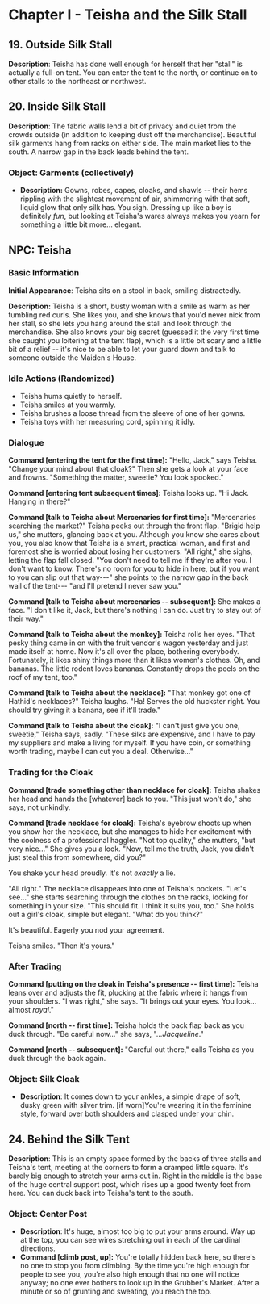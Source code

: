 # Chapter I - Teisha and the Silk Stall

## 19. Outside Silk Stall

**Description**: 
Teisha has done well enough for herself that her "stall" is actually a full-on tent. You can enter the tent to the north, or continue on to other stalls to the northeast or northwest.

## 20. Inside Silk Stall

**Description**: 
The fabric walls lend a bit of privacy and quiet from the crowds outside (in addition to keeping dust off the merchandise). Beautiful silk garments hang from racks on either side. The main market lies to the south. A narrow gap in the back leads behind the tent.

### Object: Garments (collectively)
- **Description:** Gowns, robes, capes, cloaks, and shawls -- their hems rippling with the slightest movement of air, shimmering with that soft, liquid glow that only silk has. You sigh. Dressing up like a boy is definitely *fun*, but looking at Teisha's wares always makes you yearn for something a little bit more... elegant.

## NPC: Teisha

### Basic Information

**Initial Appearance**: 
Teisha sits on a stool in back, smiling distractedly.

**Description:** 
Teisha is a short, busty woman with a smile as warm as her tumbling red curls. She likes you, and she knows that you'd never nick from her stall, so she lets you hang around the stall and look through the merchandise. She also knows your big secret (guessed it the very first time she caught you loitering at the tent flap), which is a little bit scary and a little bit of a relief -- it's nice to be able to let your guard down and talk to someone outside the Maiden's House.

### Idle Actions (Randomized)
- Teisha hums quietly to herself.
- Teisha smiles at you warmly.
- Teisha brushes a loose thread from the sleeve of one of her gowns.
- Teisha toys with her measuring cord, spinning it idly.

### Dialogue

**Command [entering the tent for the first time]:** 
"Hello, Jack," says Teisha. "Change your mind about that cloak?" Then she gets a look at your face and frowns. "Something the matter, sweetie? You look spooked."

**Command [entering tent subsequent times]:** 
Teisha looks up. "Hi Jack. Hanging in there?"

**Command [talk to Teisha about Mercenaries for first time]:** 
"Mercenaries searching the market?" Teisha peeks out through the front flap. "Brigid help us," she mutters, glancing back at you. Although you know she cares about you, you also know that Teisha is a smart, practical woman, and first and foremost she is worried about losing her customers. "All right," she sighs, letting the flap fall closed. "You don't need to tell me if they're after you. I don't want to know. There's no room for you to hide in here, but if you want to you can slip out that way---" she points to the narrow gap in the back wall of the tent--- "and I'll pretend I never saw you."

**Command [talk to Teisha about mercenaries -- subsequent]:** 
She makes a face. "I don't like it, Jack, but there's nothing I can do. Just try to stay out of their way."

**Command [talk to Teisha about the monkey]:** 
Teisha rolls her eyes. "That pesky thing came in on with the fruit vendor's wagon yesterday and just made itself at home. Now it's all over the place, bothering everybody. Fortunately, it likes shiny things more than it likes women's clothes. Oh, and bananas. The little rodent loves bananas. Constantly drops the peels on the roof of my tent, too."

**Command [talk to Teisha about the necklace]:** 
"That monkey got one of Hathid's necklaces?" Teisha laughs. "Ha! Serves the old huckster right. You should try giving it a banana, see if it'll trade."

**Command [talk to Teisha about the cloak]:** 
"I can't just give you one, sweetie," Teisha says, sadly. "These silks are expensive, and I have to pay my suppliers and make a living for myself. If you have coin, or something worth trading, maybe I can cut you a deal. Otherwise..."

### Trading for the Cloak

**Command [trade something other than necklace for cloak]:** 
Teisha shakes her head and hands the [whatever] back to you. "This just won't do," she says, not unkindly.

**Command [trade necklace for cloak]:** 
Teisha's eyebrow shoots up when you show her the necklace, but she manages to hide her excitement with the coolness of a professional haggler. "Not top quality," she mutters, "but very nice..." She gives you a look. "Now, tell me the truth, Jack, you didn't just steal this from somewhere, did you?"

You shake your head proudly. It's not *exactly* a lie.

"All right." The necklace disappears into one of Teisha's pockets. "Let's see..." she starts searching through the clothes on the racks, looking for something in your size. "This should fit. I think it suits you, too." She holds out a girl's cloak, simple but elegant. "What do you think?"

It's beautiful. Eagerly you nod your agreement.

Teisha smiles. "Then it's yours."

### After Trading

**Command [putting on the cloak in Teisha's presence -- first time]:** 
Teisha leans over and adjusts the fit, plucking at the fabric where it hangs from your shoulders. "I was right," she says. "It brings out your eyes. You look... almost *royal*."

**Command [north -- first time]:** 
Teisha holds the back flap back as you duck through. "Be careful now..." she says, "...*Jacqueline*."

**Command [north -- subsequent]:** 
"Careful out there," calls Teisha as you duck through the back again.

### Object: Silk Cloak
- **Description**: It comes down to your ankles, a simple drape of soft, dusky green with silver trim. [if worn]You're wearing it in the feminine style, forward over both shoulders and clasped under your chin.

## 24. Behind the Silk Tent

**Description**: 
This is an empty space formed by the backs of three stalls and Teisha's tent, meeting at the corners to form a cramped little square. It's barely big enough to stretch your arms out in. Right in the middle is the base of the huge central support post, which rises up a good twenty feet from here. You can duck back into Teisha's tent to the south.

### Object: Center Post
- **Description**: It's huge, almost too big to put your arms around. Way up at the top, you can see wires stretching out in each of the cardinal directions.
- **Command [climb post, up]:** You're totally hidden back here, so there's no one to stop you from climbing. By the time you're high enough for people to see you, you're also high enough that no one will notice anyway; no one ever bothers to look up in the Grubber's Market. After a minute or so of grunting and sweating, you reach the top.
